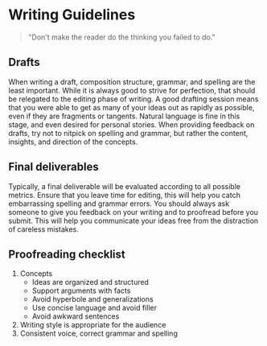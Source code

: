 # Writing Guidelines

> "Don't make the reader do the thinking you failed to do."

## Drafts

When writing a draft, composition structure, grammar, and spelling are the least important. While it is always good to strive for perfection, that should be relegated to the editing phase of writing. A good drafting session means that you were able to get as many of your ideas out as rapidly as possible, even if they are fragments or tangents. Natural language is fine in this stage, and even desired for personal stories. When providing feedback on drafts, try not to nitpick on spelling and grammar, but rather the content, insights, and direction of the concepts.

## Final deliverables

Typically, a final deliverable will be evaluated according to all possible metrics. Ensure that you leave time for editing, this will help you catch embarrassing spelling and grammar errors. You should always ask someone to give you feedback on your writing and to proofread before you submit. This will help you communicate your ideas free from the distraction of careless mistakes.

## Proofreading checklist
1. Concepts
    - Ideas are organized and structured
    - Support arguments with facts
    - Avoid hyperbole and generalizations
    - Use concise language and avoid filler
    - Avoid awkward sentences
2. Writing style is appropriate for the audience
3. Consistent voice, correct grammar and spelling


